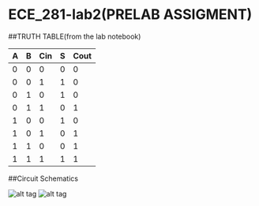 ECE_281-lab2(PRELAB ASSIGMENT)
============




##TRUTH TABLE(from the lab notebook)

| A  | B  |Cin | S  |Cout|
|----|----|----|----|----|
| 0  | 0  | 0  | 0  | 0  |
| 0  | 0  | 1  | 1  | 0  |
| 0  | 1  | 0  | 1  | 0  |
| 0  | 1  | 1  | 0  | 1  |
| 1  | 0  | 0  | 1  | 0  |
| 1  | 0  | 1  | 0  | 1  |
| 1  | 1  | 0  | 0  | 1  |
| 1  | 1  | 1  | 1  | 1  |


##Circuit Schematics

![alt tag](http://d3i5bpxkxvwmz.cloudfront.net/resized/images/remote/http_s.eeweb.com/quizzes/2011/4/11/1-bit-adder-1318310926_462_207.png)
![alt tag](http://upload.wikimedia.org/wikipedia/commons/thumb/4/48/1-bit_full-adder.svg/300px-1-bit_full-adder.svg.png)
